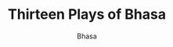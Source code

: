 ---
title: "Thirteen Plays of Bhasa"
author: ["Bhasa"]
year: 300
language: ["Sanskrit", "English"]
genre: ["Drama", "Classical Literature", "Sanskrit Drama"]
description: "Bhasa's thirteen plays, rediscovered in 1912 after a millennium of obscurity, represent the oldest surviving complete Sanskrit dramas and establish the foundational conventions of Indian theatrical tradition. Predating Kalidasa by at least a century, these works include the sophisticated political intrigue of Pratijnayaugandharayana, the dream-sequence masterpiece Swapnavasavadatta, and the early Rama-Krishna cycle plays Pratima-nataka and Abhisheka. Written in simpler, more direct Sanskrit than later dramatists, Bhasa demonstrates remarkable theatrical innovation: pioneering the dream-play device, developing multi-act political narratives, employing visual spectacle and stage machinery, and adapting Mahabharata-Ramayana episodes with psychological depth. The plays reveal pre-Kalidasa dramatic conventions before Bharata's Natyashastra became prescriptive, showing greater freedom in verse-prose mixing, act division, and resolution patterns. Their rediscovery revolutionized understanding of Sanskrit drama's evolution and confirmed ancient references to Bhasa's genius in Kalidasa's Malavikagnimitram."
collections: ['sanskrit-drama', 'classical-literature', 'ancient-wisdom']
sources:
  - name: "Internet Archive (Complete Collection)"
    url: "https://archive.org/details/ThirteenPlays2VolBoundInOne"
    type: "other"
  - name: "Internet Archive (A.C. Woolner translation)"
    url: "https://archive.org/details/in.ernet.dli.2015.405917"
    type: "other"
references:
  - name: "Wikipedia: Bhāsa"
    url: "https://en.wikipedia.org/wiki/Bh%C4%81sa"
    type: "wikipedia"
  - name: "Wikipedia: Sanskrit drama"
    url: "https://en.wikipedia.org/wiki/Sanskrit_drama"
    type: "wikipedia"
  - name: "Wikipedia: Swapnavasavadattam"
    url: "https://en.wikipedia.org/wiki/Swapnavasavadattam"
    type: "wikipedia"
  - name: "Wikipedia: Natyashastra"
    url: "https://en.wikipedia.org/wiki/Natyashastra"
    type: "wikipedia"
  - name: "Wikipedia: Pratijnayaugandharayana"
    url: "https://en.wikipedia.org/wiki/Pratijnayaugandharayana"
    type: "wikipedia"
  - name: "Open Library: Thirteen Plays of Bhasa year"
    url: "https://openlibrary.org/search?q=Thirteen+Plays+of+Bhasa+year+300+Bhasa"
    type: "other"
featured: false
publishDate: 2025-10-30
tags: ['classical-literature', 'drama']
---